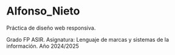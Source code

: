 # Alfonso_Nieto
<p> Práctica de diseño web responsiva.</p>
Grado FP ASIR.
Asignatura: Lenguaje de marcas y sistemas de la información.
Año 2024/2025
